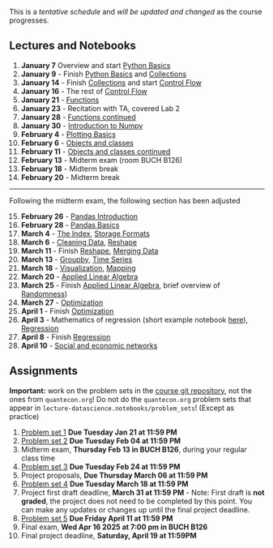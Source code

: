 This is a *tentative schedule* and *will be updated and changed* as the course progresses.

## Lectures and Notebooks
1. **January 7** Overview and start [Python Basics](https://datascience.quantecon.org/python_fundamentals/basics.html)
2. **January 9** - Finish [Python Basics](https://datascience.quantecon.org/python_fundamentals/basics.html) and [Collections](https://datascience.quantecon.org/python_fundamentals/collections.html)
3. **January 14** - Finish [Collections](https://datascience.quantecon.org/python_fundamentals/collections.html) and start [Control Flow](https://datascience.quantecon.org/python_fundamentals/control_flow.html)
4. **January 16** - The rest of [Control Flow](https://datascience.quantecon.org/python_fundamentals/control_flow.html)
5. **January 21** - [Functions](https://datascience.quantecon.org/python_fundamentals/functions.html)
6. **January 23** - Recitation with TA, covered Lab 2
7. **January 28** - [Functions continued](https://datascience.quantecon.org/python_fundamentals/functions.html)
8. **January 30** - [Introduction to Numpy](https://datascience.quantecon.org/scientific/numpy_arrays.html)
9.  **February 4** - [Plotting Basics](https://datascience.quantecon.org/scientific/plotting.html)
10. **February 6** - [Objects and classes](./extra/objects-and-classes.ipynb)
11. **February 11** - [Objects and classes continued](./extra/objects-and-classes.ipynb)
12. **February 13** - Midterm exam (room BUCH B126)
13. **February 18** - Midterm break
14. **February 20** - Midterm break
--------------------------------------------------------------------------------------------------------------------------
Following the midterm exam, the following section has been adjusted

15. **February 26** - [Pandas Introduction](https://datascience.quantecon.org/pandas/intro.html)
16. **February 28** - [Pandas Basics](https://datascience.quantecon.org/pandas/basics.html)
17. **March 4** -  [The Index](https://datascience.quantecon.org/pandas/the_index.html), [Storage Formats](https://datascience.quantecon.org/pandas/storage_formats.html)
18. **March 6** - [Cleaning Data](https://datascience.quantecon.org/pandas/data_clean.html), [Reshape](https://datascience.quantecon.org/pandas/reshape.html)
19. **March 11** - Finish [Reshape](https://datascience.quantecon.org/tools/matplotlib.html), [Merging Data](https://datascience.quantecon.org/pandas/merge.html)
20. **March 13** - [Groupby](https://datascience.quantecon.org/pandas/groupby.html), [Time Series](https://datascience.quantecon.org/pandas/timeseries.html)
21. **March 18** - [Visualization](https://datascience.quantecon.org/tools/matplotlib.html), [Mapping](https://datascience.quantecon.org/tools/maps.html)
22. **March 20** - [Applied Linear Algebra](https://datascience.quantecon.org/scientific/applied_linalg.html)
23. **March 25** - Finish [Applied Linear Algebra](https://datascience.quantecon.org/scientific/applied_linalg.html), brief overview of [Randomness](https://datascience.quantecon.org/scientific/randomness.html))
24. **March 27** - [Optimization](https://datascience.quantecon.org/scientific/optimization.html)
25. **April 1** - Finish [Optimization](https://datascience.quantecon.org/scientific/optimization.html)
26. **April 3** - Mathematics of regression (short example notebook [here](./extra/optimization_example_regression.ipynb)), [Regression](https://datascience.quantecon.org/tools/regression.html)
27. **April 8** - Finish [Regression](https://datascience.quantecon.org/tools/regression.html)
28. **April 10** - [Social and economic networks](https://datascience.quantecon.org/applications/networks.html)

## Assignments
**Important:** work on the problem sets in the [course git repository](https://github.com/ubcecon/ECON323_2025_Spring/tree/master/problem_sets), not the ones from `quantecon.org`! Do not do the `quantecon.org` problem sets that appear in `lecture-datascience.notebooks/problem_sets`! (Except as practice)
1. [Problem set 1](./problem_sets/problem_set_1.ipynb) **Due Tuesday Jan 21 at 11:59 PM**
2. [Problem set 2](./problem_sets/problem_set_2.ipynb) **Due Tuesday Feb 04 at 11:59 PM**
3. Midterm exam, **Thursday Feb 13 in BUCH B126**, during your regular class time
4. [Problem set 3](./problem_sets/problem_set_3.ipynb) **Due Tuesday Feb 24 at 11:59 PM**
5. Project proposals, **Due Thursday March 06 at 11:59 PM**
6. [Problem set 4](./problem_sets/problem_set_4.ipynb) **Due Tuesday March 18 at 11:59 PM**
8. Project first draft deadline, **March 31 at 11:59 PM** - Note: First draft is **not graded**, the project does not need to be completed by this point. You can make any updates or changes up until the final project deadline.
9. [Problem set 5](./problem_sets/problem_set_5.ipynb) **Due Friday April 11 at 11:59 PM**
10. Final exam, **Wed Apr 16 2025 at 7:00 pm in BUCH B126**
11. Final project deadline, **Saturday, April 19 at 11:59PM**

